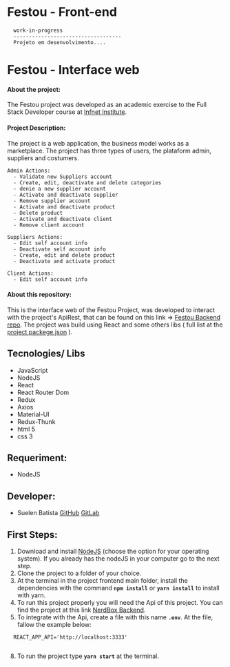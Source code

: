 # Festou - Front-end
```console
  work-in-progress 
  -----------------------------------
  Projeto em desenvolvimento....
```

# Festou - Interface web

#### About the project:
   The Festou project was developed as an academic exercise to the Full Stack Developer course at [Infnet Institute](https://www.infnet.edu.br/infnet/).

#### Project Description:
   The project is a web application, the business model works as a marketplace. The project has three types of users, the plataform admin, suppliers and costumers. 
   
    Admin Actions:
      - Validate new Suppliers account
      - Create, edit, deactivate and delete categories
      - denie a new supplier account
      - Activate and deactivate supplier
      - Remove supplier account
      - Activate and deactivate product
      - Delete product
      - Activate and deactivate client
      - Remove client account

    Suppliers Actions:
      - Edit self account info
      - Deactivate self account info
      - Create, edit and delete product 
      - Deactivate and activate product

    Client Actions:
      - Edit self account info
   
#### About this repository:
   This is the interface web of the Festou Project, was developed to interact with the project's ApiRest, that can be found on this link => [Festou Backend repo](https://github.com/sue1en/festou-api).
    The project was build using React and some others libs ( full list at the [project packege.json](https://github.com/sue1en/festou-frontend/blob/master/package.json) ).
    
## Tecnologies/ Libs
  - JavaScript
  - NodeJS
  - React
  - React Router Dom
  - Redux
  - Axios
  - Material-UI
  - Redux-Thunk
  - html 5
  - css 3


## Requeriment:
  - NodeJS


## Developer:
- Suelen Batista 
[GitHub](https://github.com/sue1en)
[GitLab](https://gitlab.com/suelen.batista)


## First Steps:
1. Download and install [NodeJS](https://nodejs.org/en/) (choose the option for your operating system). If you already has the nodeJS in your computer go to the next step.
2. Clone the project to a folder of your choice.
3. At the terminal in the project frontend main folder, install the dependencies with the command <b>`npm install`</b> or <b>`yarn install`</b> to install with yarn.
4. To run this project properly you will need the Api of this project. You can find the project at this link [NerdBox Backend](https://github.com/sue1en/festou-api).
5. To integrate with the Api, create a file with this name <b>`.env`</b>. At the file, fallow the example below:

  ```
    REACT_APP_API='http://localhost:3333'
      
  ```
8. To run the project type <b>`yarn start`</b> at the terminal.

#
<!-- ## Project screem images: -->

<!-- #### Desktop/ Laptop: -->

  
<!-- #### Mobile: -->
    
<!-- #### Demo:
  - Demo: -->
  
<!--     <img src="#" width="350" alt="Demo web page mobile"/>   -->
